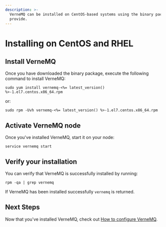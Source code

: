 ```yaml
---
description: >-
  VerneMQ can be installed on CentOS-based systems using the binary package we
  provide.
---
```


# Installing on CentOS and RHEL

## Install VerneMQ

Once you have downloaded the binary package, execute the following command to install VerneMQ:

```text
sudo yum install vernemq-<%= latest_version() %>-1.el7.centos.x86_64.rpm
```

or:

```text
sudo rpm -Uvh vernemq-<%= latest_version() %>-1.el7.centos.x86_64.rpm
```

## Activate VerneMQ node

Once you've installed VerneMQ, start it on your node:

```text
service vernemq start
```

## Verify your installation

You can verify that VerneMQ is successfully installed by running:

```text
rpm -qa | grep vernemq
```

If VerneMQ has been installed successfully `vernemq` is returned.

## Next Steps

Now that you've installed VerneMQ, check out [How to configure VerneMQ](../configuring-vernemq/introduction.md).

